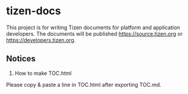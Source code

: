 # tizen-docs

This project is for writing Tizen documents for platform and application developers. The documents will be published https://source.tizen.org or https://developers.tizen.org.


## Notices
1. How to make TOC.html

Please copy & paste a line in TOC.html after exporting TOC.md.
<base href="sourece.tizen.org" target="content">

